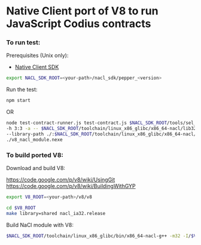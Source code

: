 Native Client port of V8 to run JavaScript Codius contracts
===

### To run test:

Prerequisites (Unix only):
+ [Native Client SDK](https://developer.chrome.com/native-client/sdk/download)

```sh
export NACL_SDK_ROOT=<your-path>/nacl_sdk/pepper_<version>
```

Run the test:

```sh
npm start
```

OR

```sh
node test-contract-runner.js test-contract.js $NACL_SDK_ROOT/tools/sel_ldr_x86_32 \
-h 3:3 -a -- $NACL_SDK_ROOT/toolchain/linux_x86_glibc/x86_64-nacl/lib32/runnable-ld.so \
--library-path ./:$NACL_SDK_ROOT/toolchain/linux_x86_glibc/x86_64-nacl/lib32 \
./v8_nacl_module.nexe 
```

### To build ported V8:

Download and build V8:

https://code.google.com/p/v8/wiki/UsingGit
https://code.google.com/p/v8/wiki/BuildingWithGYP

```sh
export V8_ROOT=<your-path>/v8/v8

cd $V8_ROOT
make library=shared nacl_ia32.release
```

Build NaCl module with V8:

```sh
$NACL_SDK_ROOT/toolchain/linux_x86_glibc/bin/x86_64-nacl-g++ -m32 -I/$V8_ROOT/include v8_nacl_module.c -o v8_nacl_module.nexe -L/$V8_ROOT/out/nacl_ia32.release/lib.target -lv8
```
